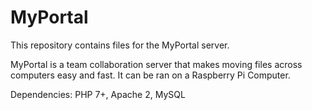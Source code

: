 # MyPortal
This repository contains files for the MyPortal server.

MyPortal is a team collaboration server that makes moving files across computers easy and fast. It can be ran on a Raspberry Pi Computer.

Dependencies: PHP 7+, Apache 2, MySQL
